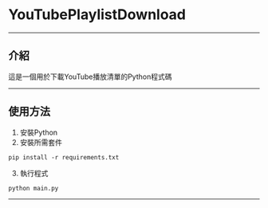 # YouTubePlaylistDownload 

---

## 介紹
這是一個用於下載YouTube播放清單的Python程式碼

---

## 使用方法
1. 安裝Python
2. 安裝所需套件
```
pip install -r requirements.txt
```
3. 執行程式
```
python main.py
```

---